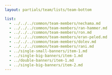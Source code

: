 ```yaml
---
layout: partials/team/lists/team-bottom

list:
  - ../../../common/team-members/nechama.md
  - ../../../common/team-members/ran-hammer.md
  - ../../../common/team-members/ron.md
  - ../../../common/team-members/eran-peled.md
  - ../../../common/team-members/dolev.md
  - ../../../common/team-members/rani.md
  - ../single-small-banners/item-1.md
  - ../single-big-banners/item-1.md
  - ../double-banners/item-1.md
  - ../single-big-banners/item-2.md
---
```

